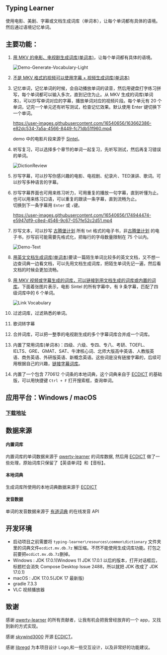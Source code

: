 ## Typing Learner
  使用电影、美剧、字幕或文档生成词库（单词本），让每个单词都有具体的语境。然后通过语境记忆单词。

## 主要功能：

1. [用 MKV 的电影、电视剧生成词库(单词本)](https://github.com/tangshimin/typing-learner/wiki/%E4%BB%8E-MKV-%E8%A7%86%E9%A2%91%E7%94%9F%E6%88%90%E8%AF%8D%E5%BA%93)，让每个单词都有具体的语境。

    ![Demo-Generate-Vocabulary-Light](https://user-images.githubusercontent.com/16540656/184311741-15fab9c3-83ba-4080-bac7-ca3a163c67d0.png)

2. [不是 MKV 格式的视频可以使用字幕 + 视频生成词库(单词本)](https://github.com/tangshimin/typing-learner/wiki/%E4%BB%8E%E5%AD%97%E5%B9%95%E7%94%9F%E6%88%90%E8%AF%8D%E5%BA%93)

    
3. 记忆单词，记忆单词的时候，会自动播放单词的读音，然后用键盘打字练习拼写，每个单词都可以输入多次，直到记住为止。从 MKV 生成的词库(单词本)，可以抄写单词对应的字幕，播放单词对应的视频片段。每个单元有 20 个单词，记完一个单元还有听写测试，检查记忆效果。默认使用 Enter 键切换下一个单词。
    

    https://user-images.githubusercontent.com/16540656/163662386-e82dc534-7a5a-4566-8449-fc71db51f960.mp4
    
    demo 中的电影片段来源于 [Sintel](https://www.youtube.com/watch?v=eRsGyueVLvQ)。
    
4. 听写复习，可以选择多个章节的单词一起复习，先听写测试，然后再复习错误的单词。

    ![DictionReview](https://user-images.githubusercontent.com/16540656/184179317-f8c0ac99-9048-48da-b59b-5badbaae7c62.png)

5. 抄写字幕，可以抄写你感兴趣的电影、电视剧、纪录片、TED演讲、歌词。可以抄写多种语言的字幕。
6. 抄写字幕界面也可用来练习听力，可用重复的播放一句字幕，直到听懂为止。<br>
   也可以用来练习口语，可以重复的跟读一条字幕，直到流畅为止。 <br>
   切换到下一条字幕用 `Enter` 或 `↓`键。

    https://user-images.githubusercontent.com/16540656/174944474-e5947df9-c8ed-4546-9c67-057fe52c2d51.mp4
    
7. 抄写文本，可以抄写 [古腾堡计划](https://www.gutenberg.org/) 所有 txt 格式的电子书，非[古腾堡计划](https://www.gutenberg.org/) 的电子书，抄写前可能需要先格式化，把每行的字母数量限制在 75 个以内。

   ![Demo-Text](https://user-images.githubusercontent.com/16540656/175084580-6b26abc3-671f-455e-ac5f-aa583297a0e0.png)


8. [用英文文档生成词库(单词本)](https://github.com/tangshimin/typing-learner/wiki/%E4%BB%8E%E6%96%87%E6%A1%A3%E7%94%9F%E6%88%90%E8%AF%8D%E5%BA%93)要读一篇陌生单词比较多的英文文档，又不想一边查词典一边看文档，可以先用文档生成词库，把陌生单词先记一遍，然后看文档的时候会更加流畅。

9. [用 MKV 视频或字幕生成的词库，可以链接到用文档生成的词库或内置的词库](https://github.com/tangshimin/typing-learner/wiki/链接字幕词库)。下面着张图片表示，电影 Sintel 的所有字幕中，有 9 条字幕，匹配了四级词库中的 6 个单词。
   
   ![Link Vocabulary](https://user-images.githubusercontent.com/16540656/166690274-2075b736-af51-42f0-a881-6535ca11d4d3.png)
  
10. 过滤词库，过滤熟悉的单词。

11. 歌词转字幕 

12. 合并词库，可以把一整季的电视剧生成的多个字幕词库合并成一个词库。

13. 内置了常用词库(单词本)：四级、六级、专四、专八、考研、TOEFL、IELTS、GRE、GMAT、SAT、牛津核心词、北师大版高中英语、人教版英语、商务英语、外研版英语、新概念英语。这些词是没有链接字幕的，后续可用根据自己的兴趣，[链接字幕词库](https://github.com/tangshimin/typing-learner/wiki/链接字幕词库)。

14. 内置了一个包含 770612 个词条的本地词典，这个词典来自于 [ECDICT](https://github.com/skywind3000/ECDICT) 的基础版，可以用快捷键 `Ctrl + F` 打开搜索框，查询单词。

   

## 应用平台：Windows / macOS   
### [下载地址](https://github.com/tangshimin/typing-learner/releases)

## 数据来源
#### 内置词库
内置词库的单词数据来源于 [qwerty-learner](https://github.com/Kaiyiwing/qwerty-learner) 的词库数据, 然后用 [ECDICT](https://github.com/skywind3000/ECDICT) 做了一些处理，原始词库只保留了【英语单词】和【音标】。
#### 本地词典
生成词库所使用的本地词典数据来源于 [ECDICT](https://github.com/skywind3000/ECDICT)
#### 发音数据
单词的发音数据来源于 [有道词典](https://www.youdao.com/) 的在线发音 API


## 开发环境

- 启动项目之前需要将 `typing-learner\resources\common\dictionary` 文件夹里的词典文件`ecdict.mv.db.7z` 解压缩。不然不能使用生成词库功能。打包之前要把`ecdict.mv.db.7z`删掉。
- Windows : JDK 17.0.1(Windows 11 JDK 17.0.1 以后的版本，打开对话框后，标题栏会消失 Compose Desktop Issue 2488，所以就把 JDK 改成了 JDK 17.0.1) 
- macOS : JDK 17.0.5(JDK 17 最新版)
- gradle 7.3.3
- VLC 视频播放器


## 致谢
感谢 [qwerty-learner](https://github.com/Kaiyiwing/qwerty-learner)  的所有贡献者，让我有机会把我曾经放弃的一个 app，又找到新的方式实现。

感谢 [skywind3000](https://github.com/skywind3000) 开源 [ECDICT](https://github.com/skywind3000/ECDICT)。

感谢 [libregd](https://github.com/libregd) 为本项目设计 Logo,和一些交互设计，以及非常好的功能建议。





